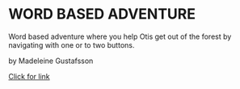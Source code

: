 # WORD BASED ADVENTURE


Word based adventure where you help Otis get out of the forest by navigating with one or to two buttons. 

by Madeleine Gustafsson 

[Click for link](https://madeleinegustafson.github.io/laboration1/)

